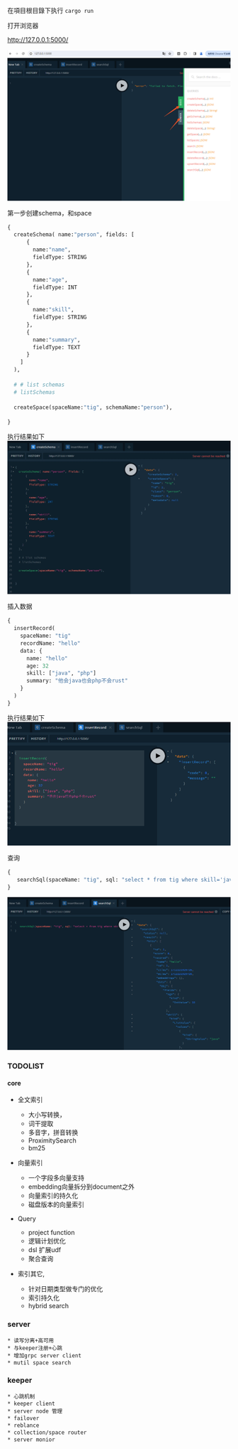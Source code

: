 在項目根目錄下执行 `cargo run`

打开浏览器

<http://127.0.0.1:5000/>

![alt text](image-4.png)

第一步创建schema，和space

```` graphql
{
  createSchema( name:"person", fields: [
      {
        name:"name",
        fieldType: STRING
      },
      {
        name:"age",
        fieldType: INT
      },
      {
        name:"skill",
        fieldType: STRING
      },
      {
        name:"summary",
        fieldType: TEXT
      }
    ]
  ),
  
  # # list schemas
  # listSchemas
  
  createSpace(spaceName:"tig", schemaName:"person"),
  
}

````

执行结果如下
![alt text](image-1.png)

插入数据

````graphql
{
  insertRecord(
    spaceName: "tig"
    recordName: "hello"
    data: {
      name: "hello"
      age: 32
      skill: ["java", "php"]
      summary: "他会java也会php不会rust"
    }
  ) 
}
````

执行结果如下
![alt text](image-2.png)

查询

````graphql
{
   searchSql(spaceName: "tig", sql: "select * from tig where skill='java' and summary='php'")
}
````

![alt text](image-3.png)

### TODOLIST

#### core

* 全文索引
  * 大小写转换，
  * 词干提取
  * 多音字，拼音转换
  * ProximitySearch
  * bm25
* 向量索引
  * 一个字段多向量支持
  * embedding向量拆分到document之外
  * 向量索引的持久化
  * 磁盘版本的向量索引

* Query
  * project function
  * 逻辑计划优化
  * dsl 扩展udf
  * 聚合查询

* 索引其它,
  * 针对日期类型做专门的优化
  * 索引持久化
  * hybrid search

### server

    * 读写分离+高可用
    * 与keeper注册+心跳
    * 增加grpc server client
    * mutil space search

### keeper

    * 心跳机制
    * keeper client
    * server node 管理
    * failover
    * reblance
    * collection/space router
    * server monior
